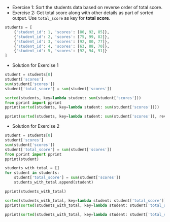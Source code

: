 * Exercise 1: Sort the students data based on reverse order of total score.
* Exercise 2: Get total score along with other details as part of sorted output. Use `total_score` as key for **total score**.
```python
students = [
    {'student_id': 1, 'scores': [80, 92, 85]},
    {'student_id': 2, 'scores': [75, 99, 82]},
    {'student_id': 3, 'scores': [92, 80, 77]},
    {'student_id': 4, 'scores': [63, 88, 70]},
    {'student_id': 5, 'scores': [92, 94, 91]}
]
```
* Solution for Exercise 1
```python
student = students[0]
student['scores']
sum(student['scores'])
student['total_score'] = sum(student['scores'])

sorted(students, key=lambda student: sum(student['scores']))
from pprint import pprint
pprint(sorted(students, key=lambda student: sum(student['scores'])))

pprint(sorted(students, key=lambda student: sum(student['scores']), reverse=True))
```
* Solution for Exercise 2
```python
student = students[0]
student['scores']
sum(student['scores'])
student['total_score'] = sum(student['scores'])
from pprint import pprint
pprint(student)

students_with_total = []
for student in students:
    student['total_score'] = sum(student['scores'])
    students_with_total.append(student)

pprint(students_with_total)

sorted(students_with_total, key=lambda student: student['total_score'])
pprint(sorted(students_with_total, key=lambda student: student['total_score']))

pprint(sorted(students_with_total, key=lambda student: student['total_score'], reverse=True))
```